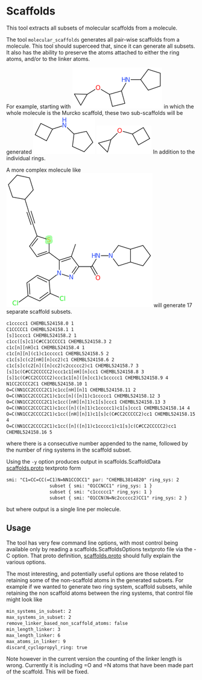 # Scaffolds

This tool extracts all subsets of molecular scaffolds from a molecule.

The tool `molecular_scaffolds` generates all pair-wise scaffolds from a molecule.
This tool should superceed that, since it can generate all subsets. It also has
the ability to preserve the atoms attached to either the ring atoms, and/or to the
linker atoms.

For example, starting with
![parent](Images/scaffolds.1.png)
in which the whole molecule is the Murcko scaffold, these two sub-scaffolds will
be generated
![parent](Images/scaffolds.2.png)
![parent](Images/scaffolds.3.png)
In addition to the individual rings.

A more complex molecule like
![CHEMBL524158](Images/CHEMBL524158.png)
will generate 17 separate scaffold subsets.
```
c1ccccc1 CHEMBL524158.0 1
C1CCCCC1 CHEMBL524158.1 1
[s]1cccc1 CHEMBL524158.2 1
c1cc([s]c1)C#CC1CCCCC1 CHEMBL524158.3 2
c1c[n][nH]c1 CHEMBL524158.4 1
c1c[n][n](c1)c1ccccc1 CHEMBL524158.5 2
c1c[s]c(c2[nH][n]cc2)c1 CHEMBL524158.6 2
c1c[s]c(c2[n]([n]cc2)c2ccccc2)c1 CHEMBL524158.7 3
[s]1c(C#CC2CCCCC2)ccc1c1[nH][n]cc1 CHEMBL524158.8 3
[s]1c(C#CC2CCCCC2)ccc1c1[n]([n]cc1)c1ccccc1 CHEMBL524158.9 4
N1CC2CCCC2C1 CHEMBL524158.10 1
O=C(NN1CC2CCCC2C1)c1cc[nH][n]1 CHEMBL524158.11 2
O=C(NN1CC2CCCC2C1)c1cc[n]([n]1)c1ccccc1 CHEMBL524158.12 3
O=C(NN1CC2CCCC2C1)c1cc([nH][n]1)c1[s]ccc1 CHEMBL524158.13 3
O=C(NN1CC2CCCC2C1)c1cc([n]([n]1)c1ccccc1)c1[s]ccc1 CHEMBL524158.14 4
O=C(NN1CC2CCCC2C1)c1cc([nH][n]1)c1[s]c(C#CC2CCCCC2)cc1 CHEMBL524158.15 4
O=C(NN1CC2CCCC2C1)c1cc([n]([n]1)c1ccccc1)c1[s]c(C#CC2CCCCC2)cc1 CHEMBL524158.16 5
```
where there is a consecutive number appended to the name, followed by the number of
ring systems in the scaffold subset.

Using the `-y` option produces output in scaffolds.ScaffoldData
[scaffolds.proto](src/Molecule_Tools/scaffolds.proto) textproto form
```
smi: "C1=CC=CC(=C1)N=NN1CCOCC1" par: "CHEMBL3814820" ring_sys: 2
                subset { smi: "O1CCNCC1" ring_sys: 1 }
                subset { smi: "c1ccccc1" ring_sys: 1 }
                subset { smi: "O1CCN(N=Nc2ccccc2)CC1" ring_sys: 2 }
```
but where output is a single line per molecule.

## Usage
The tool has very few command line options, with most control being available only
by reading a scaffolds.ScaffoldsOptions textproto file via the -C option. That
proto definition, [scaffolds.proto](src/Molecule_Tools/scaffolds.proto) should fully
explain the various options.

The most interesting, and potentially useful options are those related to retaining
some of the non-scaffold atoms in the generated subsets. For example if we wanted
to generate two ring system, scaffold subsets, while retaining the non scaffold atoms
between the ring systems, that control file might look like
```
min_systems_in_subset: 2
max_systems_in_subset: 2
remove_linker_based_non_scaffold_atoms: false
min_length_linker: 3
max_length_linker: 6
max_atoms_in_linker: 9
discard_cyclopropyl_ring: true
```
Note however in the current version the counting of the linker length is wrong.
Currently it is including =O and =N atoms that have been made part of the
scaffold. This will be fixed.
